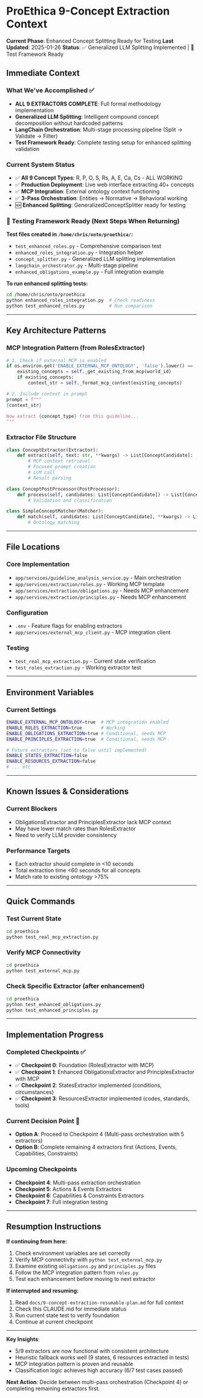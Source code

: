 # ProEthica 9-Concept Extraction Context

**Current Phase**: Enhanced Concept Splitting Ready for Testing
**Last Updated**: 2025-01-26
**Status**: ✅ Generalized LLM Splitting Implemented | 🧪 Test Framework Ready

## Immediate Context

### What We've Accomplished ✅
- **ALL 9 EXTRACTORS COMPLETE**: Full formal methodology implementation
- **Generalized LLM Splitting**: Intelligent compound concept decomposition without hardcoded patterns
- **LangChain Orchestration**: Multi-stage processing pipeline (Split → Validate → Filter)
- **Test Framework Ready**: Complete testing setup for enhanced splitting validation

### Current System Status
- ✅ **All 9 Concept Types**: R, P, O, S, Rs, A, E, Ca, Cs - ALL WORKING
- ✅ **Production Deployment**: Live web interface extracting 40+ concepts
- ✅ **MCP Integration**: External ontology context functioning
- ✅ **3-Pass Orchestration**: Entities → Normative → Behavioral working
- 🆕 **Enhanced Splitting**: GeneralizedConceptSplitter ready for testing

### 🧪 Testing Framework Ready (Next Steps When Returning)
**Test files created in `/home/chris/onto/proethica/`:**
- `test_enhanced_roles.py` - Comprehensive comparison test
- `enhanced_roles_integration.py` - Integration helper
- `concept_splitter.py` - Generalized LLM splitting implementation
- `langchain_orchestrator.py` - Multi-stage pipeline
- `enhanced_obligations_example.py` - Full integration example

**To run enhanced splitting tests:**
```bash
cd /home/chris/onto/proethica
python enhanced_roles_integration.py  # Check readiness
python test_enhanced_roles.py         # Run comparison
```

---

## Key Architecture Patterns

### MCP Integration Pattern (from RolesExtractor)
```python
# 1. Check if external MCP is enabled
if os.environ.get('ENABLE_EXTERNAL_MCP_ONTOLOGY', 'false').lower() == 'true':
    existing_concepts = self._get_existing_from_mcp(world_id)
    if existing_concepts:
        context_str = self._format_mcp_context(existing_concepts)

# 2. Include context in prompt
prompt = f"""
{context_str}

Now extract {concept_type} from this guideline...
"""
```

### Extractor File Structure
```python
class ConceptExtractor(Extractor):
    def extract(self, text: str, **kwargs) -> List[ConceptCandidate]:
        # MCP context retrieval
        # Focused prompt creation
        # LLM call
        # Result parsing

class ConceptPostProcessor(PostProcessor):
    def process(self, candidates: List[ConceptCandidate]) -> List[ConceptCandidate]:
        # Validation and classification

class SimpleConceptMatcher(Matcher):
    def match(self, candidates: List[ConceptCandidate], **kwargs) -> List[MatchedConcept]:
        # Ontology matching
```

---

## File Locations

### Core Implementation
- `app/services/guideline_analysis_service.py` - Main orchestration
- `app/services/extraction/roles.py` - Working MCP template
- `app/services/extraction/obligations.py` - Needs MCP enhancement
- `app/services/extraction/principles.py` - Needs MCP enhancement

### Configuration
- `.env` - Feature flags for enabling extractors
- `app/services/external_mcp_client.py` - MCP integration client

### Testing
- `test_real_mcp_extraction.py` - Current state verification
- `test_roles_extraction.py` - Working extractor test

---

## Environment Variables

### Current Settings
```bash
ENABLE_EXTERNAL_MCP_ONTOLOGY=true  # MCP integration enabled
ENABLE_ROLES_EXTRACTION=true       # Working
ENABLE_OBLIGATIONS_EXTRACTION=true # Conditional, needs MCP
ENABLE_PRINCIPLES_EXTRACTION=true  # Conditional, needs MCP

# Future extractors (set to false until implemented)
ENABLE_STATES_EXTRACTION=false
ENABLE_RESOURCES_EXTRACTION=false
# ... etc
```

---

## Known Issues & Considerations

### Current Blockers
- ObligationsExtractor and PrinciplesExtractor lack MCP context
- May have lower match rates than RolesExtractor
- Need to verify LLM provider consistency

### Performance Targets
- Each extractor should complete in <10 seconds
- Total extraction time <60 seconds for all concepts
- Match rate to existing ontology >75%

---

## Quick Commands

### Test Current State
```bash
cd proethica
python test_real_mcp_extraction.py
```

### Verify MCP Connectivity  
```bash
cd proethica
python test_external_mcp.py
```

### Check Specific Extractor (after enhancement)
```bash
cd proethica
python test_enhanced_obligations.py
python test_enhanced_principles.py
```

---

## Implementation Progress

### Completed Checkpoints ✅
- ✅ **Checkpoint 0**: Foundation (RolesExtractor with MCP)
- ✅ **Checkpoint 1**: Enhanced ObligationsExtractor and PrinciplesExtractor with MCP
- ✅ **Checkpoint 2**: StatesExtractor implemented (conditions, circumstances)
- ✅ **Checkpoint 3**: ResourcesExtractor implemented (codes, standards, tools)

### Current Decision Point 🎯
- **Option A**: Proceed to Checkpoint 4 (Multi-pass orchestration with 5 extractors)
- **Option B**: Complete remaining 4 extractors first (Actions, Events, Capabilities, Constraints)

### Upcoming Checkpoints  
- **Checkpoint 4**: Multi-pass extraction orchestration
- **Checkpoint 5**: Actions & Events Extractors
- **Checkpoint 6**: Capabilities & Constraints Extractors
- **Checkpoint 7**: Full integration testing

---

## Resumption Instructions

**If continuing from here:**
1. Check environment variables are set correctly
2. Verify MCP connectivity with `python test_external_mcp.py`
3. Examine existing `obligations.py` and `principles.py` files
4. Follow the MCP integration pattern from `roles.py`
5. Test each enhancement before moving to next extractor

**If interrupted and resuming:**
1. Read `docs/9-concept-extraction-resumable-plan.md` for full context
2. Check this CLAUDE.md for immediate status
3. Run current state test to verify foundation
4. Continue at current checkpoint

---

**Key Insights**: 
- 5/9 extractors are now functional with consistent architecture
- Heuristic fallback works well (9 states, 6 resources extracted in tests)
- MCP integration pattern is proven and reusable
- Classification logic achieves high accuracy (6/7 test cases passed)

**Next Action**: Decide between multi-pass orchestration (Checkpoint 4) or completing remaining extractors first.
